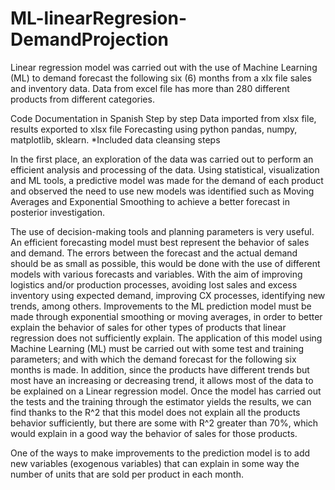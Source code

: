 # ML-linearRegresion-DemandProjection

Linear regression model was carried out with the use of Machine Learning (ML) to demand forecast the following six (6) months from a xlx file sales and inventory data. Data from excel file has more than 280 different products from different categories.


Code Documentation in Spanish Step by step
Data imported from xlsx file, results exported to xlsx file
Forecasting using python pandas, numpy, matplotlib, sklearn.
*Included data cleansing steps


In the first place, an exploration of the data was carried out to perform an efficient analysis and processing of the data.
Using statistical, visualization and ML tools, a predictive model was made for the demand of each product and observed the need to use new models was identified such as Moving Averages and Exponential Smoothing to achieve a better forecast in posterior investigation.

The use of decision-making tools and planning parameters is very useful. An efficient forecasting model must best represent the behavior of sales and demand. The errors between the forecast and the actual demand should be as small as possible, this would be done with the use of different models with various forecasts and variables. With the aim of improving logistics and/or production processes, avoiding lost sales and excess inventory using expected demand, improving CX processes, identifying new trends, among others. Improvements to the ML prediction model must be made through exponential smoothing or moving averages, in order to better explain the behavior of sales for other types of products that linear regression does not sufficiently explain.
The application of this model using Machine Learning (ML) must be carried out with some test and training parameters; and with which the demand forecast for the following six months is made. In addition, since the products have different trends but most have an increasing or decreasing trend, it allows most of the data to be explained on a Linear regression model.
Once the model has carried out the tests and the training through the estimator yields the results, we can find thanks to the R^2 that this model does not explain all the products behavior sufficiently, but there are some with R^2 greater than 70%, which would explain in a good way the behavior of sales for those products.


One of the ways to make improvements to the prediction model is to add new variables (exogenous variables) that can explain in some way the number of units that are sold per product in each month.
